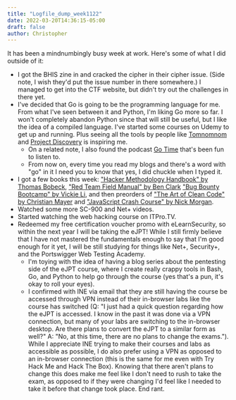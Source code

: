 ```yaml
---
title: "Logfile_dump_week1122"
date: 2022-03-20T14:36:15-05:00
draft: false
author: Christopher
---
```


It has been a mindnumbingly busy week at work. Here's some of what I did outside of it:
- I got the BHIS zine in and cracked the cipher in their cipher issue. (Side note, I wish they'd put the issue number in there somewhere.) I managed to get into the CTF website, but didn't try out the challenges in there yet.
- I've decided that Go is going to be the programming language for me. From what I've seen between it and Python,  I'm liking Go more so far. I won't completely abandon Python since that will still be useful, but I like the idea of a compiled language. I've started some courses on Udemy to get up and running. Plus seeing all the tools by people like [Tomnomnom](https://github.com/tomnomnom) and [Project Discovery](https://github.com/projectdiscovery) is inspiring me.
	- On a related note, I also found the podcast [Go Time](https://changelog.com/gotime) that's been fun to listen to.
	- From now on, every time you read my blogs and there's a word with "go" in it I need you to know that yes, I did chuckle when I typed it.
- I got a few books this week: ["Hacker Methodology Handbook" by Thomas Bobeck](https://bookshop.org/books/hacker-methodology-handbook/9781731258380), ["Red Team Field Manual" by Ben Clark](https://bookshop.org/books/rtfm-red-team-field-manual/9781494295509) ["Bug Bounty Bootcamp" by Vickie Li](https://bookshop.org/books/bug-bounty-bootcamp-the-guide-to-finding-and-reporting-web-vulnerabilities/9781718501546), and then preorders of ["The Art of Clean Code" by Christian Mayer](https://nostarch.com/art-clean-code) and ["JavaScript Crash Course" by Nick Morgan](https://nostarch.com/javascript-crash-course).
- Watched some more SC-900 and Net+ videos.
- Started watching the web hacking course on ITPro.TV.
- Redeemed my free certification voucher promo with eLearnSecurity, so within the next year I will be taking the eJPT! While I still firmly believe that I have not mastered the fundamentals enough to say that I'm good enough for it yet, I will be still studying for things like Net+, Security+, and the Portswigger Web Testing Academy.
	- I'm toying with the idea of having a blog series about the pentesting side of the eJPT course, where I create really crappy tools in Bash, Go, and Python to help go through the course (yes that's a pun, it's okay to roll your eyes). 
	- I confirmed with INE via email that they are still having the course be accessed through VPN instead of their in-browser labs like the course has switched (Q: "I just had a quick question regarding how the eJPT is accessed. I know in the past it was done via a VPN connection, but many of your labs are switching to the in-browser desktop. Are there plans to convert the eJPT to a similar form as well?" A: "No, at this time, there are no plans to change the exams."). While I appreciate INE trying to make their courses and labs as accessible as possible, I do also prefer using a VPN as opposed to an in-browser connection (this is the same for me even with Try Hack Me and Hack The Box). Knowing that there aren't plans to change this does make me feel like I don't need to rush to take the exam, as opposed to if they were changing I'd feel like I needed to take it before that change took place. End rant.
